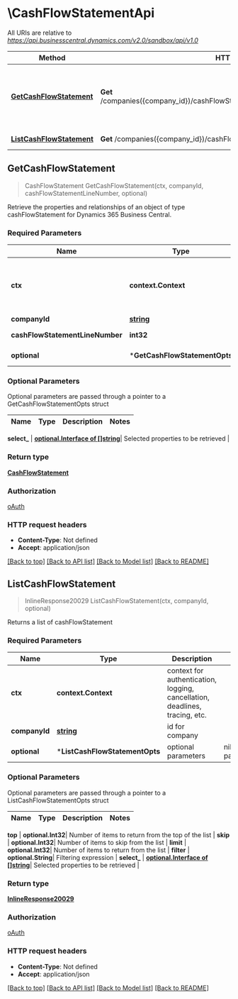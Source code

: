 # \CashFlowStatementApi

All URIs are relative to *https://api.businesscentral.dynamics.com/v2.0/sandbox/api/v1.0*

Method | HTTP request | Description
------------- | ------------- | -------------
[**GetCashFlowStatement**](CashFlowStatementApi.md#GetCashFlowStatement) | **Get** /companies({company_id})/cashFlowStatement({cashFlowStatement_lineNumber}) | Retrieve the properties and relationships of an object of type cashFlowStatement for Dynamics 365 Business Central.
[**ListCashFlowStatement**](CashFlowStatementApi.md#ListCashFlowStatement) | **Get** /companies({company_id})/cashFlowStatement | Returns a list of cashFlowStatement



## GetCashFlowStatement

> CashFlowStatement GetCashFlowStatement(ctx, companyId, cashFlowStatementLineNumber, optional)

Retrieve the properties and relationships of an object of type cashFlowStatement for Dynamics 365 Business Central.

### Required Parameters


Name | Type | Description  | Notes
------------- | ------------- | ------------- | -------------
**ctx** | **context.Context** | context for authentication, logging, cancellation, deadlines, tracing, etc.
**companyId** | [**string**](.md)| id for company | 
**cashFlowStatementLineNumber** | **int32**| lineNumber for cashFlowStatement | 
 **optional** | ***GetCashFlowStatementOpts** | optional parameters | nil if no parameters

### Optional Parameters

Optional parameters are passed through a pointer to a GetCashFlowStatementOpts struct


Name | Type | Description  | Notes
------------- | ------------- | ------------- | -------------


 **select_** | [**optional.Interface of []string**](string.md)| Selected properties to be retrieved | 

### Return type

[**CashFlowStatement**](cashFlowStatement.md)

### Authorization

[oAuth](../README.md#oAuth)

### HTTP request headers

- **Content-Type**: Not defined
- **Accept**: application/json

[[Back to top]](#) [[Back to API list]](../README.md#documentation-for-api-endpoints)
[[Back to Model list]](../README.md#documentation-for-models)
[[Back to README]](../README.md)


## ListCashFlowStatement

> InlineResponse20029 ListCashFlowStatement(ctx, companyId, optional)

Returns a list of cashFlowStatement

### Required Parameters


Name | Type | Description  | Notes
------------- | ------------- | ------------- | -------------
**ctx** | **context.Context** | context for authentication, logging, cancellation, deadlines, tracing, etc.
**companyId** | [**string**](.md)| id for company | 
 **optional** | ***ListCashFlowStatementOpts** | optional parameters | nil if no parameters

### Optional Parameters

Optional parameters are passed through a pointer to a ListCashFlowStatementOpts struct


Name | Type | Description  | Notes
------------- | ------------- | ------------- | -------------

 **top** | **optional.Int32**| Number of items to return from the top of the list | 
 **skip** | **optional.Int32**| Number of items to skip from the list | 
 **limit** | **optional.Int32**| Number of items to return from the list | 
 **filter** | **optional.String**| Filtering expression | 
 **select_** | [**optional.Interface of []string**](string.md)| Selected properties to be retrieved | 

### Return type

[**InlineResponse20029**](inline_response_200_29.md)

### Authorization

[oAuth](../README.md#oAuth)

### HTTP request headers

- **Content-Type**: Not defined
- **Accept**: application/json

[[Back to top]](#) [[Back to API list]](../README.md#documentation-for-api-endpoints)
[[Back to Model list]](../README.md#documentation-for-models)
[[Back to README]](../README.md)

